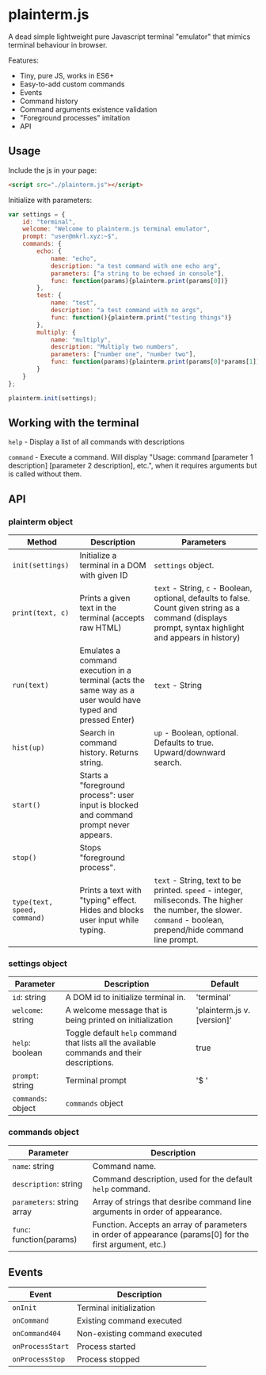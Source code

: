 
# plainterm.js

A dead simple lightweight pure Javascript terminal "emulator" that mimics terminal behaviour in browser.

Features:

 - Tiny, pure JS, works in ES6+
 - Easy-to-add custom commands
 - Events
 - Command history
 - Command arguments existence validation
 - "Foreground processes" imitation
 - API


## Usage

Include the js in your page:

```html
<script src="./plainterm.js"></script>
```

Initialize with parameters:

```javascript
var settings = {
    id: "terminal", 
    welcome: "Welcome to plainterm.js terminal emulator", 
    prompt: "user@mkrl.xyz:~$",
    commands: {
        echo: {
            name: "echo", 
            description: "a test command with one echo arg", 
            parameters: ["a string to be echoed in console"],
            func: function(params){plainterm.print(params[0])} 
        },
        test: {
            name: "test", 
            description: "a test command with no args", 
            func: function(){plainterm.print("testing things")} 
        },
        multiply: {
            name: "multiply",
            description: "Multiply two numbers",
            parameters: ["number one", "number two"],
            func: function(params){plainterm.print(params[0]*params[1])}
        }
    }
};

plainterm.init(settings);
```

## Working with the terminal

`help` - Display a list of all commands with descriptions

`command` - Execute a command. Will display "Usage: command [parameter 1 description] [parameter 2 description], etc.", when it requires arguments but is called without them.

## API

### plainterm object

| Method  | Description | Parameters |
| ------------- | ------------- | ------------- |
| `init(settings)`  | Initialize a terminal in a DOM with given ID | `settings` object. |
| `print(text, c)`  | Prints a given text in the terminal (accepts raw HTML)  | `text` - String, `c` - Boolean, optional, defaults to false. Count given string as a command (displays prompt, syntax highlight and appears in history) |
| `run(text)`  | Emulates a command execution in a terminal (acts the same way as a user would have typed and pressed Enter)  | `text` - String |
| `hist(up)`  | Search in command history. Returns string.  | `up` - Boolean, optional. Defaults to true. Upward/downward search. |
| `start()`  | Starts a "foreground process": user input is blocked and command prompt never appears. |  |
| `stop()`  | Stops "foreground process". |  |
| `type(text, speed, command)`  | Prints a text with "typing" effect. Hides and blocks user input while typing. | `text` - String, text to be printed. `speed` - integer, miliseconds. The higher the number, the slower. `command` - boolean, prepend/hide command line prompt. |

### settings object

| Parameter  | Description | Default |
| ------------- | ------------- | ------------- |
| `id`: string | A DOM id to initialize terminal in. | 'terminal' |
| `welcome`: string | A welcome message that is being printed on initialization | 'plainterm.js v. [version]' |
| `help`: boolean | Toggle default `help` command that lists all the available commands and their descriptions. | true |
| `prompt`: string | Terminal prompt | '$ ' |
| `commands`: object | `commands` object |  |

### commands object

| Parameter  | Description | 
| ------------- | ------------- | 
| `name`: string | Command name. | 
| `description`: string | Command description, used for the default `help` command. | 
| `parameters`: string array | Array of strings that desribe command line arguments in order of appearance. | 
| `func`: function(params) | Function. Accepts an array of parameters in order of appearance (params[0] for the first argument, etc.) | 



## Events

| Event  | Description 
| ------------- | ------------- |
| `onInit`  | Terminal initialization |
| `onCommand`  | Existing command executed |
| `onCommand404`  | Non-existing command executed |
| `onProcessStart`  | Process started |
| `onProcessStop`  | Process stopped |